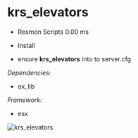 # krs_elevators

* Resmon Scripts  0.00 ms

* Install
* ensure **krs_elevators** into to server.cfg

*Dependencies:*
- ox_lib

*Framework:*
- esx

![krs_elevators](https://github.com/user-attachments/assets/42e65ab2-f996-49aa-b8ca-a2b5a7d156cc)
